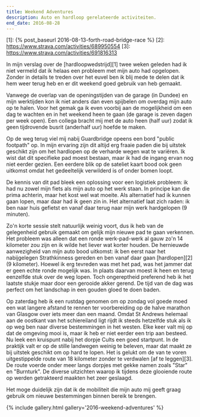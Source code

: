 ```yaml
---
title: Weekend Adventures
description: Auto en hardloop gerelateerde activiteiten.
end_date: 2016-08-28
---
```

[1]: {% post_baseurl 2016-08-13-forth-road-bridge-race %}
[2]: https://www.strava.com/activities/689950554
[3]: https://www.strava.com/activities/691816313

In mijn verslag over de [hardloopwedstrijd][1] twee weken geleden had ik niet vermeld dat ik helaas een probleem met mijn auto had opgelopen. Zonder in details te treden over het euvel ben ik blij mede te delen dat ik hem weer terug heb en er dit weekend goed gebruik van heb gemaakt.

<a name="more"></a>

Vanwege de overlap van de openingstijden van de garage (in Dundee) en mijn werktijden kon ik niet anders dan even spijbelen om overdag mijn auto op te halen. Voor het gemak ga ik even voorbij aan de mogelijkheid om een dag te wachten en in het weekend heen te gaan (de garage is zeven dagen per week open). Een collega bracht mij met de auto heen (half uur) zodat ik geen tijdrovende busrit (anderhalf uur) hoefde te maken.

Op de weg terug viel mij nabij Guardbridge opeens een bord "public footpath" op. In mijn ervaring zijn dit altijd erg fraaie paden die bij uitstek geschikt zijn om het hardlopen op de verharde wegen wat te variëren. Ik wist dat dit specifieke pad moest bestaan, maar ik had de ingang ervan nog niet eerder gezien. Een eerdere blik op de sateliet kaart bood ook geen uitkomst omdat het gedeeltelijk verwilderd is of onder bomen loopt.

De kennis van dit pad bleek een oplossing voor een logistiek probleem: ik had nu zowel mijn fiets als mijn auto op het werk staan. In principe kan die prima achterin, maar het kost wel wat moeite. Als alternatief had ik kunnen gaan lopen, maar daar had ik geen zin in. Het alternatief laat zich raden: ik ben naar huis gefietst en vanaf daar terug naar mijn werk hardgelopen (9 minuten).

Zo'n korte sessie stelt natuurlijk weinig voort, dus ik heb van de gelegenheid gebruik gemaakt om gelijk mijn nieuwe pad te gaan verkennen. Het probleem was alleen dat een ronde werk-pad-werk al gauw zo'n 14 kilometer zou zijn en ik wilde het liever wat korter houden. De hernieuwde aanwezigheid van mijn auto bood uitkomst: ik ben eerst naar het nabijgelegen Strathkinness gereden en ben vanaf daar gaan [hardlopen][2] (9 kilometer). Hoewel ik erg tevreden was met het pad, was het jammer dat er geen echte ronde mogelijk was. In plaats daarvan moest ik heen en terug eenzelfde stuk over de weg lopen. Toch ongereptheid preferend heb ik het laatste stukje maar door een gerooide akker gerend. De tijd van de dag was perfect om het landschap in een gouden gloed te doen baden.

Op zaterdag heb ik een rustdag genomen om op zondag vol goede moed een wat langere afstand te rennen ter voorbereiding op de halve marathon van Glasgow over iets meer dan een maand. Omdat St Andrews helemaal aan de oostkant van het schiereiland ligt rijdt ik steeds hetzelfde stuk als ik op weg ben naar diverse bestemmingen in het westen. Elke keer valt mij op dat de omgeving mooi is, maar ik heb er niet eerder een trip aan besteed. Nu leek een kruispunt nabij het dorpje Cults een goed startpunt. In de praktijk valt er op de stille landwegen weinig te beleven, maar dat maakt ze bij uitstek geschikt om op hard te lopen.  Het is gelukt om de van te voren uitgestippelde route van 18 kilometer zonder te verdwalen [af te leggen][3]. De route voerde onder meer langs dorpjes met gekke namen zoals "Star" en "Burnturk". De diverse uitzichten waarop ik tijdens deze glooiende route op werden getrakteerd maakten het zeer geslaagd.

Het moge duidelijk zijn dat ik de mobiliteit die mijn auto mij geeft graag gebruik om nieuwe bestemmingen binnen bereik te brengen.

{% include gallery.html gallery='2016-weekend-adventures' %}
